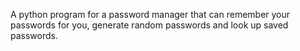 A python program for a password manager that can remember your passwords for you, generate random passwords and look up saved passwords.

